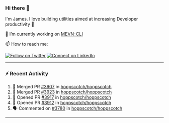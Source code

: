 ### Hi there 👋

I'm James. I love building utilities aimed at increasing Developer productivity :raised_hands: 

🔭 I’m currently working on [MEVN-CLI](https://github.com/madlabsinc/mevn-cli)

📫 How to reach me:

[![Follow on Twitter](https://img.shields.io/badge/--twitter?label=Twitter&logo=Twitter&style=social)](https://twitter.com/james_madhacks) [![Connect on LinkedIn](https://img.shields.io/badge/--linkedin?label=LinkedIn&logo=LinkedIn&style=social)](https://www.linkedin.com/in/jamesgeorge007)

---

### :zap: Recent Activity

<!--START_SECTION:activity-->
1. 🎉 Merged PR [#3907](https://github.com/hoppscotch/hoppscotch/pull/3907) in [hoppscotch/hoppscotch](https://github.com/hoppscotch/hoppscotch)
2. 🎉 Merged PR [#3923](https://github.com/hoppscotch/hoppscotch/pull/3923) in [hoppscotch/hoppscotch](https://github.com/hoppscotch/hoppscotch)
3. 💪 Opened PR [#3917](https://github.com/hoppscotch/hoppscotch/pull/3917) in [hoppscotch/hoppscotch](https://github.com/hoppscotch/hoppscotch)
4. 💪 Opened PR [#3912](https://github.com/hoppscotch/hoppscotch/pull/3912) in [hoppscotch/hoppscotch](https://github.com/hoppscotch/hoppscotch)
5. 🗣 Commented on [#3780](https://github.com/hoppscotch/hoppscotch/pull/3780#issuecomment-1934509627) in [hoppscotch/hoppscotch](https://github.com/hoppscotch/hoppscotch)
<!--END_SECTION:activity-->

---

<!--
**jamesgeorge007/jamesgeorge007** is a ✨ _special_ ✨ repository because its `README.md` (this file) appears on your GitHub profile.

Here are some ideas to get you started:

- 🌱 I’m currently learning ...
- 👯 I’m looking to collaborate on ...
- 🤔 I’m looking for help with ...
- 💬 Ask me about ...
- 😄 Pronouns: ...
- ⚡ Fun fact: ...
-->
